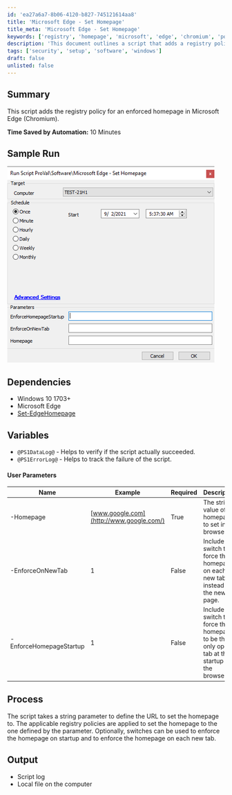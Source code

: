 ```yaml
---
id: 'ea27a6a7-8b06-4120-b827-745121614aa8'
title: 'Microsoft Edge - Set Homepage'
title_meta: 'Microsoft Edge - Set Homepage'
keywords: ['registry', 'homepage', 'microsoft', 'edge', 'chromium', 'policy', 'enforcement']
description: 'This document outlines a script that adds a registry policy to enforce a specific homepage in Microsoft Edge (Chromium). It details the necessary dependencies, user parameters, and the process for executing the script, along with sample output and logs.'
tags: ['security', 'setup', 'software', 'windows']
draft: false
unlisted: false
---
```


## Summary

This script adds the registry policy for an enforced homepage in Microsoft Edge (Chromium).

**Time Saved by Automation:** 10 Minutes

## Sample Run

![Sample Run](../../../static/img/Microsoft-Edge---Set-Homepage/image_1.png)

## Dependencies

- Windows 10 1703+
- Microsoft Edge
- [Set-EdgeHomepage](https://proval.itglue.com/DOC-5078775-7348072)

## Variables

- `@PS1DataLog@` - Helps to verify if the script actually succeeded.
- `@PS1ErrorLog@` - Helps to track the failure of the script.

#### User Parameters

| Name                       | Example                          | Required | Description                                                                                      |
|----------------------------|----------------------------------|----------|--------------------------------------------------------------------------------------------------|
| -Homepage                  | [www.google.com](http://www.google.com/) | True     | The string value of the homepage to set in the browser.                                        |
| -EnforceOnNewTab          | 1                                | False    | Include this switch to force the homepage on each new tab instead of the new tab page.         |
| -EnforceHomepageStartup    | 1                                | False    | Include this switch to force the homepage to be the only open tab at the startup of the browser. |

## Process

The script takes a string parameter to define the URL to set the homepage to. The applicable registry policies are applied to set the homepage to the one defined by the parameter. Optionally, switches can be used to enforce the homepage on startup and to enforce the homepage on each new tab.

## Output

- Script log
- Local file on the computer




